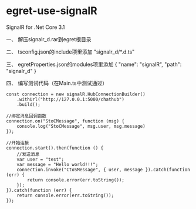 # egret-use-signalR

SignalR for .Net Core 3.1

一、
    解压signalr_d.rar到egret根目录

二、
    tsconfig.json的include项里添加
    "signalr_d/*.d.ts"
    
三、
    egretProperties.json的modules项里添加
    {
      "name": "signalR",
      "path": "signalr_d"
    }
    
四、
    编写测试代码（在Main.ts中测试通过）
        
    const connection = new signalR.HubConnectionBuilder()
        .withUrl("http://127.0.0.1:5000/chathub")
        .build();

    //绑定消息回调函数
    connection.on("StoCMessage", function (msg) {
        console.log("StoCMessage", msg.user, msg.message)
    });

    //开始连接
    connection.start().then(function () {
        //发送消息
        var user = "test";
        var message = "Hello world!!!";
        connection.invoke("CtoSMessage", { user, message }).catch(function (err) {
            return console.error(err.toString());
        });
    }).catch(function (err) {
        return console.error(err.toString());
    });
